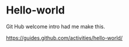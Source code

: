 # Hello-world
Git Hub welcome intro had me make this.

https://guides.github.com/activities/hello-world/
